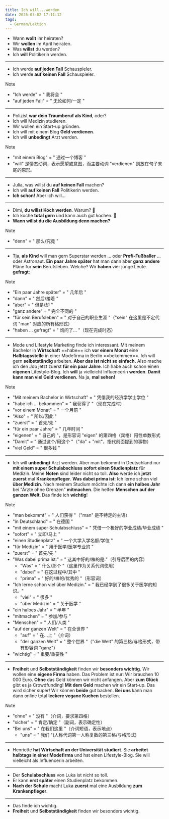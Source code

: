 ```yaml
---
title: Ich will...werden
date: 2025-03-02 17:11:12
tags:
  - German/Lektion
---
```

- Wann **wollt** ihr heiraten?
- Wir **wollen** im April heiraten.
- Was **willst** du werden?
- Ich **will** Politikerin werden.
---
- Ich werde **auf jeden Fall** Schauspieler.
- Ich werde **auf keinen Fall** Schauspieler.

> [!NOTE]
>
> - "Ich werde" = " 我将会 "
> - "auf jeden Fall" = " 无论如何/一定 "

---

- Polizist **war dein Traumberuf** **als Kind**, oder?
- Ich will Medizin studieren.
- Wir wollen ein Start-up gründen.
- Ich will mit einem Blog **Geld verdienen**.
- Ich will **unbedingt** Arzt werden.

> [!NOTE]
>
> - "mit einem Blog" = " 通过一个博客 "
> - "will" 是情态动词，表示愿望或意图，而主要动词 "verdienen" 则放在句子末尾的原形。

---
- Julia, was willst du **auf keinen Fall** machen?
- Ich will **auf keinen Fall** Politikerin werden.
- **Ich schon!** Aber ich will…
---
- Dimi, **du willst Koch werden**. Warum? 
- Ich koche **total gern** und kann auch gut kochen. 
- **Wann willst du die Ausbildung denn machen?**

> [!NOTE]
>
> - "denn" = " 那么/究竟 "

---

- Tja, **als Kind** will man gern Superstar werden … oder **Profi-Fußballer** … oder Astronaut. **Ein paar Jahre später** hat man dann aber **ganz andere** Pläne für **sein** Berufsleben. Welche? Wir **haben** vier junge Leute **gefragt**:

> [!NOTE]
>
> - "Ein paar Jahre später" = " 几年后 "
> - "dann" = " 然后/接着 "
> - "aber" = " 但是/却 "
> - "ganz andere" = " 完全不同的 "
> - "für sein Berufsleben" = " 对于自己的职业生涯 "（"sein" 在这里是不定代词 "man" 对应的所有格形式）
> - "haben … gefragt" = " 询问了… "（现在完成时态）

---

- Mode und Lifestyle Marketing finde ich interessant. Mit meinem Bachelor in **Wirtschaft** ==habe== ich **vor einem Monat** eine **Halbtagsstelle** in einer Modefirma in Berlin ==bekommen==. Ich will gern **selbstständig** arbeiten. **Aber das ist nicht so einfach.** Also mache ich den Job jetzt zuerst **für ein paar Jahre**. Ich habe auch schon einen **eigenen** Lifestyle-Blog. Ich **will** ja vielleicht Influencerin **werden**. **Damit kann man viel Geld verdienen.** Na ja, **mal sehen!**

> [!NOTE]
>
> - "Mit meinem Bachelor in Wirtschaft" = " 凭借我的经济学学士学位 "
> - "habe ich … bekommen" = " 我获得了 "（现在完成时）
> - "vor einem Monat" = " 一个月前 "
> - "Also" = " 所以/因此 "
> - "zuerst" = " 首先/先 "
> - "für ein paar Jahre" = " 几年时间 "
> - "eigenen" = " 自己的 "，是形容词 "eigen" 的第四格（宾格）阳性单数形式
> - "Damit" = " 通过这个/用这个 "（"da" + "mit"，指代前面提到的事物）
> - "viel Geld" = " 很多钱 "

---

- Ich will **unbedingt** Arzt werden. Aber man bekommt in Deutschland nur **mit einem super Schulabschluss** **sofort einen Studienplatz** für Medizin. Meine **Noten** sind leider nicht so toll. **Also** werde ich **jetzt zuerst** mal **Krankenpfleger**. **Was dabei prima ist**: Ich lerne schon viel **über Medizin**. Nach meinem Studium möchte ich dann **ein halbes Jahr** bei "Ärzte ohne Grenzen" **mitmachen**. Die helfen **Menschen** **auf der ganzen Welt**. Das finde ich **wichtig**!

> [!NOTE]
>
> - "man bekommt" = " 人们获得 "（"man" 是不特定的主语）
> - "in Deutschland" = " 在德国 "
> - "mit einem super Schulabschluss" = " 凭借一个极好的学业成绩/毕业成绩 "
> - "sofort" = " 立即/马上 "
> - "einen Studienplatz" = " 一个大学入学名额/学位 "
> - "für Medizin" = " 用于医学/医学专业的 "
> - "zuerst" = " 首先/先 "
> - "Was dabei prima ist:" = " 这其中好的/棒的是:"（引导后面的内容）
>   - "Was" = " 什么/那个 "（这里作为关系代词使用）
>   - "dabei" = " 在这过程中/其中 "
>   - "prima" = " 好的/棒的/优秀的 "（形容词）
> - "Ich lerne schon viel über Medizin." = " 我已经学到了很多关于医学的知识。"
>   - "viel" = " 很多 "
>   - "über Medizin" = " 关于医学 "
> - "ein halbes Jahr" = " 半年 "
> - "mitmachen" = " 参加/参与 "
> - "Menschen" = " 人们/人类 "
> - "auf der ganzen Welt" = " 在全世界 "
>   - "auf" = " 在…上 "（介词）
>   - "der ganzen Welt" = " 整个世界 "（"die Welt" 的第三格/与格形式，带有形容词 "ganz"）
> - "wichtig" = " 重要/重要性 "

---

- **Freiheit** und **Selbstständigkeit** finden wir **besonders wichtig**. Wir wollen eine **eigene Firma** haben. Das Problem ist nur: Wir brauchen 10 000 Euro. **Ohne** das Geld können wir nicht anfangen. Aber **zum Glück** gibt es ja Crowdfunding! **Mit dem Geld** machen wir ein Start-up. Das wird sicher super! Wir können **beide** gut backen. **Bei uns** kann man dann online total **leckere vegane Kuchen** bestellen.

> [!NOTE]
>
> - "ohne" = " 没有 "（介词，要求第四格）
> - "sicher" = " 肯定/确定 "（副词，表示确定性）
> - "Bei uns" = " 在我们这里 "（介词短语，表示地点）
>   - "uns" = " 我们 "(人称代词第一人称复数的第三格/与格形式)

---
- Henriette **hat Wirtschaft an der Universität studiert**. Sie **arbeitet halbtags in einer Modefirma** und hat einen Lifestyle-Blog. Sie will vielleicht als Influencerin arbeiten.
---
- Der **Schulabschluss** von Luka ist nicht so toll.
- Er kann **erst später** einen Studienplatz bekommen.
- **Nach der Schule** macht Luka **zuerst** mal eine Ausbildung **zum Krankenpfleger**.
---
- Das finde ich wichtig.
- **Freiheit** und **Selbstständigkeit** finden wir besonders wichtig.
